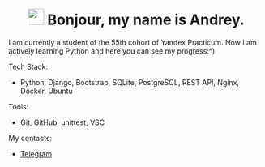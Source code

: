 <h1 align="center"><img src="https://github.com/blackcater/blackcater/raw/main/images/Hi.gif" height="32"/>
Bonjour, my name is Andrey.</h1>

<text alight="center">I am currently a student of the 55th cohort of Yandex Practicum. Now I am actively learning Python and here you can see my progress:^)</text>

Tech Stack:

- Python, Django, Bootstrap, SQLite, PostgreSQL, REST API, Nginx, Docker, Ubuntu

Tools:

- Git, GitHub, unittest, VSC

My contacts:
- [Telegram](https://t.me/Dartanyun)

<!--
**Dartanyun/Dartanyun** is a ✨ _special_ ✨ repository because its `README.md` (this file) appears on your GitHub profile.

Here are some ideas to get you started:

- 🔭 I’m currently working on ...
- 🌱 I’m currently learning ...
- 👯 I’m looking to collaborate on ...
- 🤔 I’m looking for help with ...
- 💬 Ask me about ...
- 📫 How to reach me: ...
- 😄 Pronouns: ...
- ⚡ Fun fact: ...
-->
